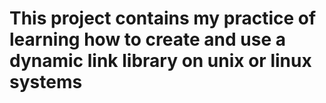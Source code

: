 # This project contains my practice of learning how to create and use a dynamic link library on unix or linux systems
